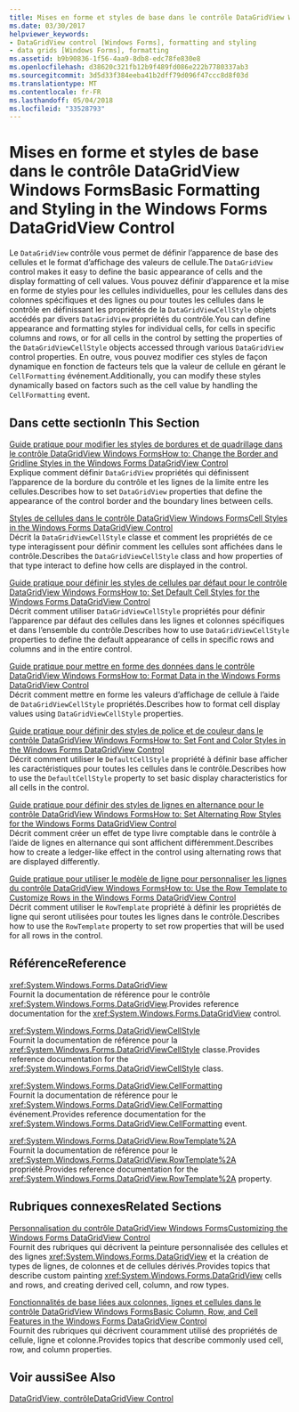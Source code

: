```yaml
---
title: Mises en forme et styles de base dans le contrôle DataGridView Windows Forms
ms.date: 03/30/2017
helpviewer_keywords:
- DataGridView control [Windows Forms], formatting and styling
- data grids [Windows Forms], formatting
ms.assetid: b9b90836-1f56-4aa9-8db8-edc78fe830e8
ms.openlocfilehash: d38620c321fb12b9f489fd086e222b7780337ab3
ms.sourcegitcommit: 3d5d33f384eeba41b2dff79d096f47ccc8d8f03d
ms.translationtype: MT
ms.contentlocale: fr-FR
ms.lasthandoff: 05/04/2018
ms.locfileid: "33528793"
---
```

# <a name="basic-formatting-and-styling-in-the-windows-forms-datagridview-control"></a><span data-ttu-id="d7df6-102">Mises en forme et styles de base dans le contrôle DataGridView Windows Forms</span><span class="sxs-lookup"><span data-stu-id="d7df6-102">Basic Formatting and Styling in the Windows Forms DataGridView Control</span></span>
<span data-ttu-id="d7df6-103">Le `DataGridView` contrôle vous permet de définir l’apparence de base des cellules et le format d’affichage des valeurs de cellule.</span><span class="sxs-lookup"><span data-stu-id="d7df6-103">The `DataGridView` control makes it easy to define the basic appearance of cells and the display formatting of cell values.</span></span> <span data-ttu-id="d7df6-104">Vous pouvez définir d’apparence et la mise en forme de styles pour les cellules individuelles, pour les cellules dans des colonnes spécifiques et des lignes ou pour toutes les cellules dans le contrôle en définissant les propriétés de la `DataGridViewCellStyle` objets accédés par divers `DataGridView` propriétés du contrôle.</span><span class="sxs-lookup"><span data-stu-id="d7df6-104">You can define appearance and formatting styles for individual cells, for cells in specific columns and rows, or for all cells in the control by setting the properties of the `DataGridViewCellStyle` objects accessed through various `DataGridView` control properties.</span></span> <span data-ttu-id="d7df6-105">En outre, vous pouvez modifier ces styles de façon dynamique en fonction de facteurs tels que la valeur de cellule en gérant le `CellFormatting` événement.</span><span class="sxs-lookup"><span data-stu-id="d7df6-105">Additionally, you can modify these styles dynamically based on factors such as the cell value by handling the `CellFormatting` event.</span></span>  
  
## <a name="in-this-section"></a><span data-ttu-id="d7df6-106">Dans cette section</span><span class="sxs-lookup"><span data-stu-id="d7df6-106">In This Section</span></span>  
 [<span data-ttu-id="d7df6-107">Guide pratique pour modifier les styles de bordures et de quadrillage dans le contrôle DataGridView Windows Forms</span><span class="sxs-lookup"><span data-stu-id="d7df6-107">How to: Change the Border and Gridline Styles in the Windows Forms DataGridView Control</span></span>](../../../../docs/framework/winforms/controls/change-the-border-and-gridline-styles-in-the-datagrid.md)  
 <span data-ttu-id="d7df6-108">Explique comment définir `DataGridView` propriétés qui définissent l’apparence de la bordure du contrôle et les lignes de la limite entre les cellules.</span><span class="sxs-lookup"><span data-stu-id="d7df6-108">Describes how to set `DataGridView` properties that define the appearance of the control border and the boundary lines between cells.</span></span>  
  
 [<span data-ttu-id="d7df6-109">Styles de cellules dans le contrôle DataGridView Windows Forms</span><span class="sxs-lookup"><span data-stu-id="d7df6-109">Cell Styles in the Windows Forms DataGridView Control</span></span>](../../../../docs/framework/winforms/controls/cell-styles-in-the-windows-forms-datagridview-control.md)  
 <span data-ttu-id="d7df6-110">Décrit la `DataGridViewCellStyle` classe et comment les propriétés de ce type interagissent pour définir comment les cellules sont affichées dans le contrôle.</span><span class="sxs-lookup"><span data-stu-id="d7df6-110">Describes the `DataGridViewCellStyle` class and how properties of that type interact to define how cells are displayed in the control.</span></span>  
  
 [<span data-ttu-id="d7df6-111">Guide pratique pour définir les styles de cellules par défaut pour le contrôle DataGridView Windows Forms</span><span class="sxs-lookup"><span data-stu-id="d7df6-111">How to: Set Default Cell Styles for the Windows Forms DataGridView Control</span></span>](../../../../docs/framework/winforms/controls/how-to-set-default-cell-styles-for-the-windows-forms-datagridview-control.md)  
 <span data-ttu-id="d7df6-112">Décrit comment utiliser `DataGridViewCellStyle` propriétés pour définir l’apparence par défaut des cellules dans les lignes et colonnes spécifiques et dans l’ensemble du contrôle.</span><span class="sxs-lookup"><span data-stu-id="d7df6-112">Describes how to use `DataGridViewCellStyle` properties to define the default appearance of cells in specific rows and columns and in the entire control.</span></span>  
  
 [<span data-ttu-id="d7df6-113">Guide pratique pour mettre en forme des données dans le contrôle DataGridView Windows Forms</span><span class="sxs-lookup"><span data-stu-id="d7df6-113">How to: Format Data in the Windows Forms DataGridView Control</span></span>](../../../../docs/framework/winforms/controls/how-to-format-data-in-the-windows-forms-datagridview-control.md)  
 <span data-ttu-id="d7df6-114">Décrit comment mettre en forme les valeurs d’affichage de cellule à l’aide de `DataGridViewCellStyle` propriétés.</span><span class="sxs-lookup"><span data-stu-id="d7df6-114">Describes how to format cell display values using `DataGridViewCellStyle` properties.</span></span>  
  
 [<span data-ttu-id="d7df6-115">Guide pratique pour définir des styles de police et de couleur dans le contrôle DataGridView Windows Forms</span><span class="sxs-lookup"><span data-stu-id="d7df6-115">How to: Set Font and Color Styles in the Windows Forms DataGridView Control</span></span>](../../../../docs/framework/winforms/controls/how-to-set-font-and-color-styles-in-the-windows-forms-datagridview-control.md)  
 <span data-ttu-id="d7df6-116">Décrit comment utiliser le `DefaultCellStyle` propriété à définir base afficher les caractéristiques pour toutes les cellules dans le contrôle.</span><span class="sxs-lookup"><span data-stu-id="d7df6-116">Describes how to use the `DefaultCellStyle` property to set basic display characteristics for all cells in the control.</span></span>  
  
 [<span data-ttu-id="d7df6-117">Guide pratique pour définir des styles de lignes en alternance pour le contrôle DataGridView Windows Forms</span><span class="sxs-lookup"><span data-stu-id="d7df6-117">How to: Set Alternating Row Styles for the Windows Forms DataGridView Control</span></span>](../../../../docs/framework/winforms/controls/how-to-set-alternating-row-styles-for-the-windows-forms-datagridview-control.md)  
 <span data-ttu-id="d7df6-118">Décrit comment créer un effet de type livre comptable dans le contrôle à l’aide de lignes en alternance qui sont affichent différemment.</span><span class="sxs-lookup"><span data-stu-id="d7df6-118">Describes how to create a ledger-like effect in the control using alternating rows that are displayed differently.</span></span>  
  
 [<span data-ttu-id="d7df6-119">Guide pratique pour utiliser le modèle de ligne pour personnaliser les lignes du contrôle DataGridView Windows Forms</span><span class="sxs-lookup"><span data-stu-id="d7df6-119">How to: Use the Row Template to Customize Rows in the Windows Forms DataGridView Control</span></span>](../../../../docs/framework/winforms/controls/use-the-row-template-to-customize-rows-in-the-datagrid.md)  
 <span data-ttu-id="d7df6-120">Décrit comment utiliser le `RowTemplate` propriété à définir les propriétés de ligne qui seront utilisées pour toutes les lignes dans le contrôle.</span><span class="sxs-lookup"><span data-stu-id="d7df6-120">Describes how to use the `RowTemplate` property to set row properties that will be used for all rows in the control.</span></span>  
  
## <a name="reference"></a><span data-ttu-id="d7df6-121">Référence</span><span class="sxs-lookup"><span data-stu-id="d7df6-121">Reference</span></span>  
 <xref:System.Windows.Forms.DataGridView>  
 <span data-ttu-id="d7df6-122">Fournit la documentation de référence pour le contrôle <xref:System.Windows.Forms.DataGridView>.</span><span class="sxs-lookup"><span data-stu-id="d7df6-122">Provides reference documentation for the <xref:System.Windows.Forms.DataGridView> control.</span></span>  
  
 <xref:System.Windows.Forms.DataGridViewCellStyle>  
 <span data-ttu-id="d7df6-123">Fournit la documentation de référence pour la <xref:System.Windows.Forms.DataGridViewCellStyle> classe.</span><span class="sxs-lookup"><span data-stu-id="d7df6-123">Provides reference documentation for the <xref:System.Windows.Forms.DataGridViewCellStyle> class.</span></span>  
  
 <xref:System.Windows.Forms.DataGridView.CellFormatting>  
 <span data-ttu-id="d7df6-124">Fournit la documentation de référence pour le <xref:System.Windows.Forms.DataGridView.CellFormatting> événement.</span><span class="sxs-lookup"><span data-stu-id="d7df6-124">Provides reference documentation for the <xref:System.Windows.Forms.DataGridView.CellFormatting> event.</span></span>  
  
 <xref:System.Windows.Forms.DataGridView.RowTemplate%2A>  
 <span data-ttu-id="d7df6-125">Fournit la documentation de référence pour le <xref:System.Windows.Forms.DataGridView.RowTemplate%2A> propriété.</span><span class="sxs-lookup"><span data-stu-id="d7df6-125">Provides reference documentation for the <xref:System.Windows.Forms.DataGridView.RowTemplate%2A> property.</span></span>  
  
## <a name="related-sections"></a><span data-ttu-id="d7df6-126">Rubriques connexes</span><span class="sxs-lookup"><span data-stu-id="d7df6-126">Related Sections</span></span>  
 [<span data-ttu-id="d7df6-127">Personnalisation du contrôle DataGridView Windows Forms</span><span class="sxs-lookup"><span data-stu-id="d7df6-127">Customizing the Windows Forms DataGridView Control</span></span>](../../../../docs/framework/winforms/controls/customizing-the-windows-forms-datagridview-control.md)  
 <span data-ttu-id="d7df6-128">Fournit des rubriques qui décrivent la peinture personnalisée des cellules et des lignes <xref:System.Windows.Forms.DataGridView> et la création de types de lignes, de colonnes et de cellules dérivés.</span><span class="sxs-lookup"><span data-stu-id="d7df6-128">Provides topics that describe custom painting <xref:System.Windows.Forms.DataGridView> cells and rows, and creating derived cell, column, and row types.</span></span>  
  
 [<span data-ttu-id="d7df6-129">Fonctionnalités de base liées aux colonnes, lignes et cellules dans le contrôle DataGridView Windows Forms</span><span class="sxs-lookup"><span data-stu-id="d7df6-129">Basic Column, Row, and Cell Features in the Windows Forms DataGridView Control</span></span>](../../../../docs/framework/winforms/controls/basic-column-row-and-cell-features-wf-datagridview-control.md)  
 <span data-ttu-id="d7df6-130">Fournit des rubriques qui décrivent couramment utilisé des propriétés de cellule, ligne et colonne.</span><span class="sxs-lookup"><span data-stu-id="d7df6-130">Provides topics that describe commonly used cell, row, and column properties.</span></span>  
  
## <a name="see-also"></a><span data-ttu-id="d7df6-131">Voir aussi</span><span class="sxs-lookup"><span data-stu-id="d7df6-131">See Also</span></span>  
 [<span data-ttu-id="d7df6-132">DataGridView, contrôle</span><span class="sxs-lookup"><span data-stu-id="d7df6-132">DataGridView Control</span></span>](../../../../docs/framework/winforms/controls/datagridview-control-windows-forms.md)
